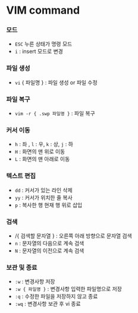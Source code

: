 # VIM command

### 모드

- `ESC` 누른 상태가 명령 모드
- `i` : insert 모드로 변경

### 파일 생성

- `vi` { 파일명 } : 파일 생성 or 파일 수정

### 파일 복구

- `vim -r { .swp 파일명 }` : 파일 복구

### 커서 이동

- `h` : 좌 , `l` : 우, `k` : 상, `j` : 하
- `H` : 화면의 맨 위로 이동
- `L` : 화면의 맨 아래로 이동

### 텍스트 편집

- `dd` : 커서가 있는 라인 삭제
- `yy` : 커서가 위치한 줄 복사
- `p` : 복사한 행 현재 행 위로 삽입

### 검색

- /{ 검색할 문자열 } : 오른쪽 아래 방향으로 문자열 검색
- `n` : 문자열의 다음으로 계속 검색
- `N` : 문자열의 이전으로 계속 검색

### 보관 및 종료

- `:w` : 변경사항 저장
- `:w { 파일명 }` : 변경사항 입력한 파일명으로 저장
- `:q` : 수정한 파일을 저장하지 않고 종료
- `:wq` : 변경사항 보관 후 vi 종료